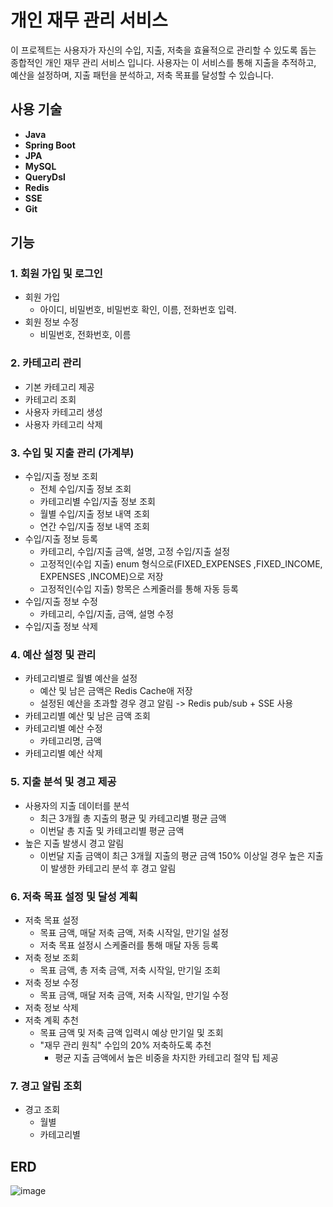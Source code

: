 # 개인 재무 관리 서비스

이 프로젝트는 사용자가 자신의 수입, 지출, 저축을 효율적으로 관리할 수 있도록 돕는 종합적인 개인 재무 관리 서비스 입니다. 사용자는 이 서비스를 통해 지출을 추적하고, 예산을 설정하며, 지출 패턴을 분석하고, 저축 목표를 달성할 수 있습니다.

## 사용 기술
- **Java**
- **Spring Boot**
- **JPA**
- **MySQL**
- **QueryDsl**
- **Redis**
- **SSE**
- **Git**



## 기능

### 1. 회원 가입 및 로그인
  - 회원 가입
    - 아이디, 비밀번호, 비밀번호 확인, 이름, 전화번호 입력. 
  - 회원 정보 수정
    - 비밀번호, 전화번호, 이름
   
### 2. 카테고리 관리
  - 기본 카테고리 제공
  - 카테고리 조회
  - 사용자 카테고리 생성
  - 사용자 카테고리 삭제

### 3. 수입 및 지출 관리 (가계부) 
  - 수입/지출 정보 조회
    - 전체 수입/지출 정보 조회
    - 카테고리별 수입/지출 정보 조회
    - 월별 수입/지출 정보 내역 조회
    - 연간 수입/지출 정보 내역 조회
  - 수입/지출 정보 등록
    - 카테고리, 수입/지출 금액, 설명, 고정 수입/지출 설정
    - 고정적인(수입 지출) enum 형식으로(FIXED_EXPENSES ,FIXED_INCOME, EXPENSES ,INCOME)으로 저장
    - 고정적인(수입 지출) 항목은 스케줄러를 통해 자동 등록
  - 수입/지출 정보 수정
    - 카테고리, 수입/지출, 금액, 설명 수정
  - 수입/지출 정보 삭제

### 4. 예산 설정 및 관리
  - 카테고리별로 월별 예산을 설정
    - 예산 및 남은 금액은 Redis Cache애 저장
    - 설정된 예산을 초과할 경우 경고 알림 ->  Redis pub/sub + SSE 사용
  - 카테고리별 예산 및 남은 금액 조회
  - 카테고리별 예산 수정
    - 카테고리명, 금액 
  - 카테고리별 예산 삭제

### 5. 지출 분석 및 경고 제공
  - 사용자의 지출 데이터를 분석
    - 최근 3개월 총 지출의 평균 및 카테고리별 평균 금액
    - 이번달 총 지출 및 카테고리별 평균 금액
  - 높은 지출 발생시 경고 알림
    - 이번달 지출 금액이 최근 3개월 지출의 평균 금액 150% 이상일 경우 높은 지출이 발생한 카테고리 분석 후 경고 알림

### 6. 저축 목표 설정 및 달성 계획
  - 저축 목표 설정
    - 목표 금액, 매달 저축 금액, 저축 시작일, 만기일 설정
    - 저축 목표 설정시 스케줄러를 통해 매달 자동 등록
  - 저축 정보 조회
    - 목표 금액, 총 저축 금액, 저축 시작일, 만기일 조회
  - 저축 정보 수정
    - 목표 금액, 매달 저축 금액, 저축 시작일, 만기일 수정
  - 저축 정보 삭제
  - 저축 계획 추천
    - 목표 금액 및 저축 금액 입력시 예상 만기일 및 조회
    - "재무 관리 원칙" 수입의 20% 저축하도록 추천
      - 평균 지출 금액에서 높은 비중을 차지한 카테고리 절약 팁 제공
     
### 7. 경고 알림 조회
  - 경고 조회
    - 월별
    - 카테고리별 


## ERD
![image](https://github.com/user-attachments/assets/c9b9e747-dedc-4b0f-8719-99111372282a)








